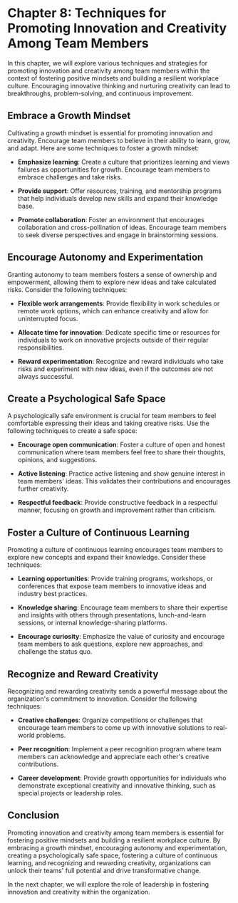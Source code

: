 Chapter 8: Techniques for Promoting Innovation and Creativity Among Team Members
================================================================================

In this chapter, we will explore various techniques and strategies for promoting innovation and creativity among team members within the context of fostering positive mindsets and building a resilient workplace culture. Encouraging innovative thinking and nurturing creativity can lead to breakthroughs, problem-solving, and continuous improvement.

Embrace a Growth Mindset
------------------------

Cultivating a growth mindset is essential for promoting innovation and creativity. Encourage team members to believe in their ability to learn, grow, and adapt. Here are some techniques to foster a growth mindset:

* **Emphasize learning**: Create a culture that prioritizes learning and views failures as opportunities for growth. Encourage team members to embrace challenges and take risks.

* **Provide support**: Offer resources, training, and mentorship programs that help individuals develop new skills and expand their knowledge base.

* **Promote collaboration**: Foster an environment that encourages collaboration and cross-pollination of ideas. Encourage team members to seek diverse perspectives and engage in brainstorming sessions.

Encourage Autonomy and Experimentation
--------------------------------------

Granting autonomy to team members fosters a sense of ownership and empowerment, allowing them to explore new ideas and take calculated risks. Consider the following techniques:

* **Flexible work arrangements**: Provide flexibility in work schedules or remote work options, which can enhance creativity and allow for uninterrupted focus.

* **Allocate time for innovation**: Dedicate specific time or resources for individuals to work on innovative projects outside of their regular responsibilities.

* **Reward experimentation**: Recognize and reward individuals who take risks and experiment with new ideas, even if the outcomes are not always successful.

Create a Psychological Safe Space
---------------------------------

A psychologically safe environment is crucial for team members to feel comfortable expressing their ideas and taking creative risks. Use the following techniques to create a safe space:

* **Encourage open communication**: Foster a culture of open and honest communication where team members feel free to share their thoughts, opinions, and suggestions.

* **Active listening**: Practice active listening and show genuine interest in team members' ideas. This validates their contributions and encourages further creativity.

* **Respectful feedback**: Provide constructive feedback in a respectful manner, focusing on growth and improvement rather than criticism.

Foster a Culture of Continuous Learning
---------------------------------------

Promoting a culture of continuous learning encourages team members to explore new concepts and expand their knowledge. Consider these techniques:

* **Learning opportunities**: Provide training programs, workshops, or conferences that expose team members to innovative ideas and industry best practices.

* **Knowledge sharing**: Encourage team members to share their expertise and insights with others through presentations, lunch-and-learn sessions, or internal knowledge-sharing platforms.

* **Encourage curiosity**: Emphasize the value of curiosity and encourage team members to ask questions, explore new approaches, and challenge the status quo.

Recognize and Reward Creativity
-------------------------------

Recognizing and rewarding creativity sends a powerful message about the organization's commitment to innovation. Consider the following techniques:

* **Creative challenges**: Organize competitions or challenges that encourage team members to come up with innovative solutions to real-world problems.

* **Peer recognition**: Implement a peer recognition program where team members can acknowledge and appreciate each other's creative contributions.

* **Career development**: Provide growth opportunities for individuals who demonstrate exceptional creativity and innovative thinking, such as special projects or leadership roles.

Conclusion
----------

Promoting innovation and creativity among team members is essential for fostering positive mindsets and building a resilient workplace culture. By embracing a growth mindset, encouraging autonomy and experimentation, creating a psychologically safe space, fostering a culture of continuous learning, and recognizing and rewarding creativity, organizations can unlock their teams' full potential and drive transformative change.

In the next chapter, we will explore the role of leadership in fostering innovation and creativity within the organization.
